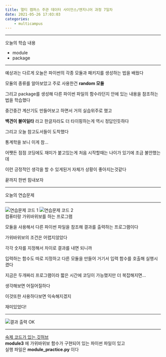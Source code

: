 ```yaml
---
title: 멀티 캠퍼스 주관 데이터 사이언스/엔지니어 과정 7일차
date: 2021-05-26 17:03:03
categories:
    - multicampus
---
```


___
오늘의 학습 내용
- module
- package
___
예상과는 다르게 오늘은 파이썬의 각종 모듈과 패키지를 생성하는 법을 배웠다  

모듈의 종류를 알아보았고 주로 사용한건 **random 모듈** 

그리고 package를 생성해 다른 파이썬 파일의 함수라던지 안에 있는 내용을 참조하는 법을 학습했다  

중간중간 계산기도 만들어보고 하면서 거의 실습위주로 했고  

**백견이 불여일타** 라고 한글자라도 더 타이핑하는게 역시 정답인듯하다  

그리고 오늘 참고도서들이 도착했다  

통계학을 보니 이게 참...

어쨋든 점점 코딩에도 재미가 붙고있는게 처음 시작할때는 나이가 있기에 조금 불안했는데  

이런 긍정적인 생각을 할 수 있게된거 자체가 상황이 좋아지는것같다  

끝까지 한번 힘내보자  
___
오늘의 연습문제  
___
![연습문제 코드 1](https://user-images.githubusercontent.com/84296244/119693253-11987a80-be87-11eb-85cf-85b054e57b6d.PNG)
![연습문제 코드 2](https://user-images.githubusercontent.com/84296244/119693259-12c9a780-be87-11eb-96be-5c4cef566502.PNG)  
컴퓨터랑 가위바위보를 하는 프로그램  

모듈을 사용해서 다른 파이썬 파일을 참조해 결과를 출력하는 프로그램이다  

가위바위보의 조건은 어렵지않았다  

각각 숫자를 지정해서 차이로 결과를 내면 되니까  

입력하는 함수도 따로 지정하고 다른 모듈을 만들어 거기서 입력 함수를 호출해 실행시켰다  

지금은 두개짜리 프로그램이라 짧은 시간에 코딩이 가능했지만 더 복잡해지면...  

생각해보면 어질어질하다 

이것또한 사용하다보면 익숙해지겠지  

재미있었다! 
___
![결과 출력 OK](https://user-images.githubusercontent.com/84296244/119693267-13fad480-be87-11eb-8b89-24e83c80d315.PNG)
___
[숙제 코드가 있는 깃허브](https://github.com/ouguro3/Study/tree/main/Python_Basic/14_module)  
**module3** 에 가위바위보 함수가 구현되어 있는 파이썬 파일이 있고  
실행 파일은 **module_practice.py** 이다 
